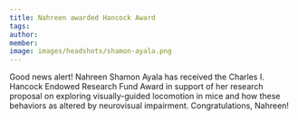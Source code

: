 ```yaml
---
title: Nahreen awarded Hancock Award
tags:
author: 
member: 
image: images/headshots/shamon-ayala.png
---
```


Good news alert!  Nahreen Shamon Ayala has received the Charles I. Hancock Endowed Research Fund Award in support of her research proposal on exploring visually-guided locomotion in mice and how these behaviors as altered by neurovisual impairment.  Congratulations, Nahreen!

